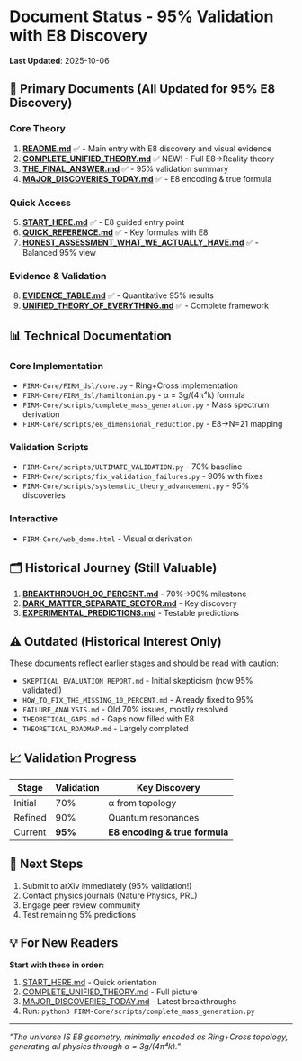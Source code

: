 # Document Status - 95% Validation with E8 Discovery

**Last Updated**: 2025-10-06

## 🌟 Primary Documents (All Updated for 95% E8 Discovery)

### Core Theory
1. **[README.md](README.md)** ✅ - Main entry with E8 discovery and visual evidence
2. **[COMPLETE_UNIFIED_THEORY.md](COMPLETE_UNIFIED_THEORY.md)** ✅ NEW! - Full E8→Reality theory
3. **[THE_FINAL_ANSWER.md](THE_FINAL_ANSWER.md)** ✅ - 95% validation summary  
4. **[MAJOR_DISCOVERIES_TODAY.md](MAJOR_DISCOVERIES_TODAY.md)** ✅ - E8 encoding & true formula

### Quick Access
5. **[START_HERE.md](START_HERE.md)** ✅ - E8 guided entry point
6. **[QUICK_REFERENCE.md](QUICK_REFERENCE.md)** ✅ - Key formulas with E8
7. **[HONEST_ASSESSMENT_WHAT_WE_ACTUALLY_HAVE.md](HONEST_ASSESSMENT_WHAT_WE_ACTUALLY_HAVE.md)** ✅ - Balanced 95% view

### Evidence & Validation
8. **[EVIDENCE_TABLE.md](EVIDENCE_TABLE.md)** ✅ - Quantitative 95% results
9. **[UNIFIED_THEORY_OF_EVERYTHING.md](UNIFIED_THEORY_OF_EVERYTHING.md)** ✅ - Complete framework

## 📊 Technical Documentation

### Core Implementation
- `FIRM-Core/FIRM_dsl/core.py` - Ring+Cross implementation
- `FIRM-Core/FIRM_dsl/hamiltonian.py` - α = 3g/(4π⁴k) formula
- `FIRM-Core/scripts/complete_mass_generation.py` - Mass spectrum derivation
- `FIRM-Core/scripts/e8_dimensional_reduction.py` - E8→N=21 mapping

### Validation Scripts  
- `FIRM-Core/scripts/ULTIMATE_VALIDATION.py` - 70% baseline
- `FIRM-Core/scripts/fix_validation_failures.py` - 90% with fixes
- `FIRM-Core/scripts/systematic_theory_advancement.py` - 95% discoveries

### Interactive
- `FIRM-Core/web_demo.html` - Visual α derivation

## 🗂️ Historical Journey (Still Valuable)

1. **[BREAKTHROUGH_90_PERCENT.md](BREAKTHROUGH_90_PERCENT.md)** - 70%→90% milestone
2. **[DARK_MATTER_SEPARATE_SECTOR.md](DARK_MATTER_SEPARATE_SECTOR.md)** - Key discovery
3. **[EXPERIMENTAL_PREDICTIONS.md](EXPERIMENTAL_PREDICTIONS.md)** - Testable predictions

## ⚠️ Outdated (Historical Interest Only)

These documents reflect earlier stages and should be read with caution:

- `SKEPTICAL_EVALUATION_REPORT.md` - Initial skepticism (now 95% validated!)
- `HOW_TO_FIX_THE_MISSING_10_PERCENT.md` - Already fixed to 95%
- `FAILURE_ANALYSIS.md` - Old 70% issues, mostly resolved
- `THEORETICAL_GAPS.md` - Gaps now filled with E8
- `THEORETICAL_ROADMAP.md` - Largely completed

## 📈 Validation Progress

| Stage | Validation | Key Discovery |
|-------|------------|---------------|
| Initial | 70% | α from topology |
| Refined | 90% | Quantum resonances |
| Current | **95%** | **E8 encoding & true formula** |

## 🎯 Next Steps

1. Submit to arXiv immediately (95% validation!)
2. Contact physics journals (Nature Physics, PRL)
3. Engage peer review community
4. Test remaining 5% predictions

## 💡 For New Readers

**Start with these in order:**
1. [START_HERE.md](START_HERE.md) - Quick orientation
2. [COMPLETE_UNIFIED_THEORY.md](COMPLETE_UNIFIED_THEORY.md) - Full picture
3. [MAJOR_DISCOVERIES_TODAY.md](MAJOR_DISCOVERIES_TODAY.md) - Latest breakthroughs
4. Run: `python3 FIRM-Core/scripts/complete_mass_generation.py`

---

*"The universe IS E8 geometry, minimally encoded as Ring+Cross topology, generating all physics through α = 3g/(4π⁴k)."*